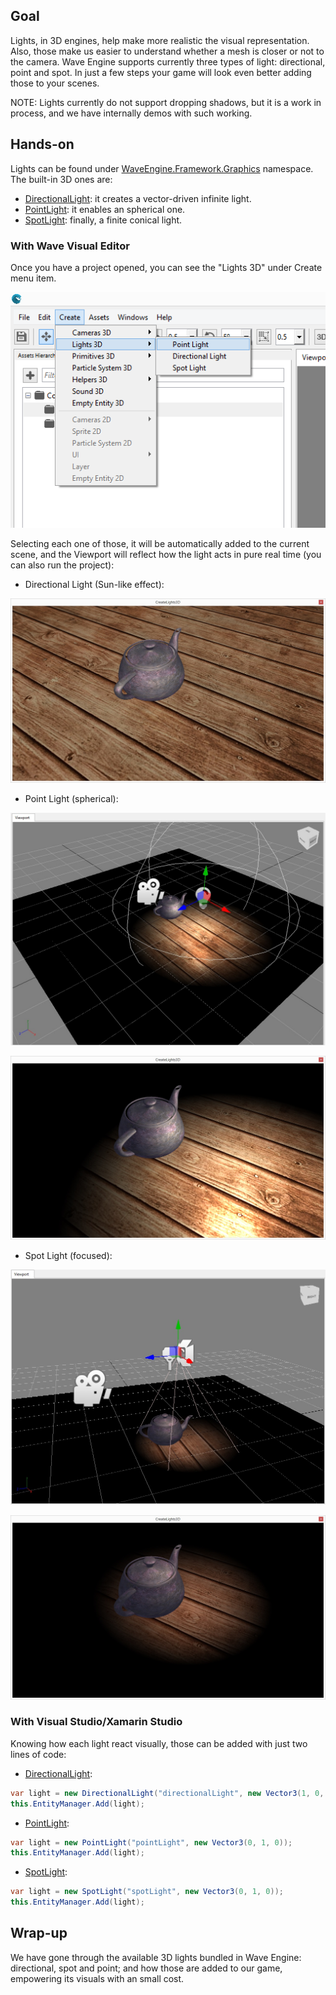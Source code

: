 ## Goal

Lights, in 3D engines, help make more realistic the visual representation. Also, those make us easier to understand whether a mesh is closer or not to the camera. Wave Engine supports currently three types of light: directional, point and spot. In just a few steps your game will look even better adding those to your scenes.

NOTE: Lights currently do not support dropping shadows, but it is a work in process, and we have internally demos with such working.

## Hands-on

Lights can be found under [WaveEngine.Framework.Graphics](xref:WaveEngine.Framework.Graphics) namespace. The built-in 3D ones are:
  * [DirectionalLight](xref:WaveEngine.Framework.Graphics.DirectionalLight): it creates a vector-driven infinite light.
  * [PointLight](xref:WaveEngine.Framework.Graphics.PointLight): it enables an spherical one.
  * [SpotLight](xref:WaveEngine.Framework.Graphics.SpotLight): finally, a finite conical light. 

### With Wave Visual Editor

Once you have a project opened, you can see the "Lights 3D" under Create menu item.

![](images/CreateLights/CreateLightsMenuOptions.png)

Selecting each one of those, it will be automatically added to the current scene, and the Viewport will reflect how the light acts in pure real time (you can also run the project):

* Directional Light (Sun-like effect):

![](images/CreateLights/CreateLightsDirectionalSample.jpg)

* Point Light (spherical):

![](images/CreateLights/CreateLightsPointSampleWaveEditor.jpg)

![](images/CreateLights/CreateLightsPointSample.jpg)

* Spot Light (focused):

![](images/CreateLights/CreateLightsSpotSampleWaveEditor.jpg)

![](images/CreateLights/CreateLightsSpotSample.jpg)

### With Visual Studio/Xamarin Studio

Knowing how each light react visually, those can be added with just two lines of code:

* [DirectionalLight](xref:WaveEngine.Framework.Graphics.DirectionalLight):
```c#
var light = new DirectionalLight("directionalLight", new Vector3(1, 0, 0));
this.EntityManager.Add(light);
```

* [PointLight](xref:WaveEngine.Framework.Graphics.PointLight):
```c#
var light = new PointLight("pointLight", new Vector3(0, 1, 0));
this.EntityManager.Add(light);
```

* [SpotLight](xref:WaveEngine.Framework.Graphics.SpotLight):
```c#
var light = new SpotLight("spotLight", new Vector3(0, 1, 0));
this.EntityManager.Add(light);
```

## Wrap-up

We have gone through the available 3D lights bundled in Wave Engine: directional, spot and point; and how those are added to our game, empowering its visuals with an small cost.